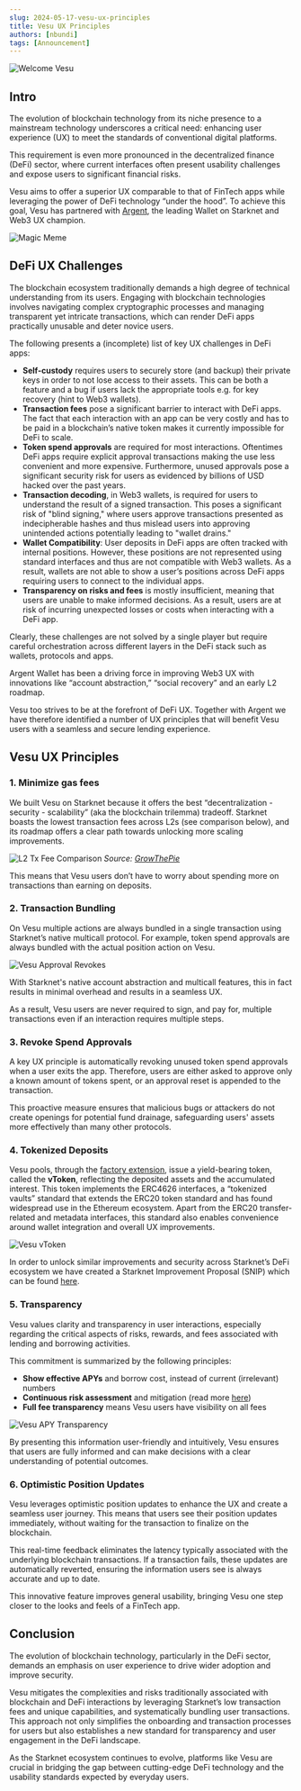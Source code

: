 ```yaml
---
slug: 2024-05-17-vesu-ux-principles
title: Vesu UX Principles
authors: [nbundi]
tags: [Announcement]
---
```


![Welcome Vesu](banner_c.png)


## Intro

The evolution of blockchain technology from its niche presence to a mainstream technology underscores a critical need: enhancing user experience (UX) to meet the standards of conventional digital platforms.

This requirement is even more pronounced in the decentralized finance (DeFi) sector, where current interfaces often present usability challenges and expose users to significant financial risks.

Vesu aims to offer a superior UX comparable to that of FinTech apps while leveraging the power of DeFi technology “under the hood”. To achieve this goal, Vesu has partnered with [Argent](https://argent.xyz), the leading Wallet on Starknet and Web3 UX champion.


![Magic Meme](./magic-meme.png "Magic Meme")


## DeFi UX Challenges

The blockchain ecosystem traditionally demands a high degree of technical understanding from its users. Engaging with blockchain technologies involves navigating complex cryptographic processes and managing transparent yet intricate transactions, which can render DeFi apps practically unusable and deter novice users. 

The following presents a (incomplete) list of key UX challenges in DeFi apps:

* **Self-custody** requires users to securely store (and backup) their private keys in order to not lose access to their assets. This can be both a feature and a bug if users lack the appropriate tools e.g. for key recovery (hint to Web3 wallets).
* **Transaction fees** pose a significant barrier to interact with DeFi apps. The fact that each interaction with an app can be very costly and has to be paid in a blockchain’s native token makes it currently impossible for DeFi to scale.
* **Token spend approvals** are required for most interactions. Oftentimes DeFi apps require explicit approval transactions making the use less convenient and more expensive. Furthermore, unused approvals pose a significant security risk for users as evidenced by billions of USD hacked over the past years.
* **Transaction decoding**, in Web3 wallets, is required for users to understand the result of a signed transaction. This poses a significant risk of "blind signing," where users approve transactions presented as indecipherable hashes and thus mislead users into approving unintended actions potentially leading to "wallet drains."
* **Wallet Compatibility**: User deposits in DeFi apps are often tracked with internal positions. However, these positions are not represented using standard interfaces and thus are not compatible with Web3 wallets. As a result, wallets are not able to show a user’s positions across DeFi apps requiring users to connect to the individual apps.
* **Transparency on risks and fees** is mostly insufficient, meaning that users are unable to make informed decisions. As a result, users are at risk of incurring unexpected losses or costs when interacting with a DeFi app.

Clearly, these challenges are not solved by a single player but require careful orchestration across different layers in the DeFi stack such as wallets, protocols and apps. 

Argent Wallet has been a driving force in improving Web3 UX with innovations like “account abstraction,” “social recovery” and an early L2 roadmap.

Vesu too strives to be at the forefront of DeFi UX. Together with Argent we have therefore identified a number of UX principles that will benefit Vesu users with a seamless and secure lending experience. 


## Vesu UX Principles


### 1. Minimize gas fees

We built Vesu on Starknet because it offers the best “decentralization - security - scalability” (aka the blockchain trilemma) tradeoff. Starknet boasts the lowest transaction fees across L2s (see comparison below), and its roadmap offers a clear path towards unlocking more scaling improvements.

![L2 Tx Fee Comparison](./l2-tx-fee-comparison.png "L2 Tx Fee Comparison")
_Source: [GrowThePie](https://fees.growthepie.xyz)_

This means that Vesu users don’t have to worry about spending more on transactions than earning on deposits.


### 2. Transaction Bundling

On Vesu multiple actions are always bundled in a single transaction using Starknet’s native multicall protocol. For example, token spend approvals are always bundled with the actual position action on Vesu. 

![Vesu Approval Revokes](./vesu-tx-bundling.png "Vesu Approval Revokes")

With Starknet's native account abstraction and multicall features, this in fact results in minimal overhead and results in a seamless UX.

As a result, Vesu users are never required to sign, and pay for, multiple transactions even if an interaction requires multiple steps.


### 3. Revoke Spend Approvals

A key UX principle is automatically revoking unused token spend approvals when a user exits the app. Therefore, users are either asked to approve only a known amount of tokens spent, or an approval reset is appended to the transaction.

This proactive measure ensures that malicious bugs or attackers do not create openings for potential fund drainage, safeguarding users' assets more effectively than many other protocols.


### 4. Tokenized Deposits

Vesu pools, through the [factory extension](https://docs.vesu.xyz/blog/2024-04-03-vesu-lending-hooks#factory-extension), issue a yield-bearing token, called the **vToken**, reflecting the deposited assets and the accumulated interest. This token implements the ERC4626 interfaces, a “tokenized vaults” standard that extends the ERC20 token standard and has found widespread use in the Ethereum ecosystem. Apart from the ERC20 transfer-related and metadata interfaces, this standard also enables convenience around wallet integration and overall UX improvements.

![Vesu vToken](./vToken.png "Vesu vToken")

In order to unlock similar improvements and security across Starknet’s DeFi ecosystem we have created a Starknet Improvement Proposal (SNIP) which can be found [here](https://github.com/starknet-io/SNIPs/pull/85).


### 5. Transparency

Vesu values clarity and transparency in user interactions, especially regarding the critical aspects of risks, rewards, and fees associated with lending and borrowing activities. 

This commitment is summarized by the following principles:

* **Show effective APYs** and borrow cost, instead of current (irrelevant) numbers
* **Continuous risk assessment** and mitigation (read more [here](https://docs.vesu.xyz/blog/2024-04-23-vesu-risk-framework))
* **Full fee transparency** means Vesu users have visibility on all fees

![Vesu APY Transparency](./vesu-fee-transparency.png "Vesu APY Transparency")

By presenting this information user-friendly and intuitively, Vesu ensures that users are fully informed and can make decisions with a clear understanding of potential outcomes.


### 6. Optimistic Position Updates 

Vesu leverages optimistic position updates to enhance the UX and create a seamless user journey. This means that users see their position updates immediately, without waiting for the transaction to finalize on the blockchain. 


This real-time feedback eliminates the latency typically associated with the underlying blockchain transactions. If a transaction fails, these updates are automatically reverted, ensuring the information users see is always accurate and up to date.

This innovative feature improves general usability, bringing Vesu one step closer to the looks and feels of a FinTech app.


## Conclusion

The evolution of blockchain technology, particularly in the DeFi sector, demands an emphasis on user experience to drive wider adoption and improve security. 

Vesu mitigates the complexities and risks traditionally associated with blockchain and DeFi interactions by leveraging Starknet’s low transaction fees and unique capabilities, and systematically bundling user transactions. This approach not only simplifies the onboarding and transaction processes for users but also establishes a new standard for transparency and user engagement in the DeFi landscape.

As the Starknet ecosystem continues to evolve, platforms like Vesu are crucial in bridging the gap between cutting-edge DeFi technology and the usability standards expected by everyday users.